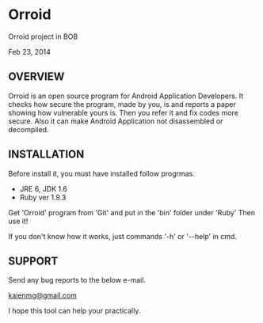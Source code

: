 Orroid
===========

Orroid project in BOB

Feb 23, 2014


OVERVIEW
---------
Orroid is an open source program for Android Application Developers.
It checks how secure the program, made by you, is and reports a paper showing how vulnerable yours is.
Then you refer it and fix codes more secure.
Also it can make Android Application not disassembled or decompiled.


INSTALLATION
------------
Before install it, you must have installed follow progrmas.
 - JRE 6, JDK 1.6
 - Ruby ver 1.9.3
 
Get 'Orroid' program from 'Git' and put in the 'bin' folder under 'Ruby'
Then use it!

If you don't know how it works, just commands '-h' or '--help' in cmd.


SUPPORT
-------
Send any bug reports to the below e-mail.

 kaienmg@gmail.com

I hope this tool can help your practically.
 


 
